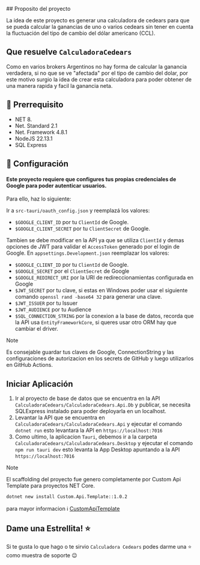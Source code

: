﻿﻿## Proposito del proyecto

La idea de este proyecto es generar una calculadora de cedears para que se pueda calcular la ganancias de uno o varios cedears sin tener en cuenta la fluctuación del tipo de cambio del dólar americano (CCL).

## Que resuelve `CalculadoraCedears`

Como en varios brokers Argentinos no hay forma de calcular la ganancia verdadera, si no que se ve "afectada" por el tipo de cambio del dolar, por este motivo surgio la idea de crear esta calculadora para poder obtener de una manera rapida y facil la ganancia neta.
## 📌 Prerrequisito
   - NET 8.
   - Net. Standard 2.1
   - Net. Framework 4.8.1
   - NodeJS 22.13.1
   - SQL Express

## 🔧 Configuración

#### Este proyecto requiere que configures tus propias credenciales de Google para poder autenticar usuarios.
Para ello, haz lo siguiente:

Ir a  `src-tauri/oauth_config.json` y reemplazá los valores:
   - `$GOOGLE_CLIENT_ID` por tu `ClientId` de Google.
   - `$GOOGLE_CLIENT_SECRET` por tu  `ClientSecret` de Google.

Tambien se debe modificar en la API ya que se utiliza `ClientId` y demas opciones de JWT para validar el `AccessToken` generado por el login de Google.
En `appsettings.Development.json` reemplazar los valores:
   - `$GOOGLE_CLIENT_ID` por tu `ClientId` de Google.
   - `$GOOGLE_SECRET` por el `ClientSecret` de Google
   - `$GOOGLE_REDIRECT_URI` por la URI de redireccionamientas configurada en Google
   - `$JWT_SECRET` por tu clave, si estas en Windows poder usar el siguiente comando `openssl rand -base64 32` para generar una clave.
   - `$JWT_ISSUER` por tu Issuer
   - `$JWT_AUDIENCE` por tu Audience
   - `$SQL_CONNECTION_STRING` por la conexion a la base de datos, recorda que la API usa `EntityFrameworkCore`, si queres usar otro ORM hay que cambiar el driver.

> [!NOTE]
> Es consejable guardar tus claves de Google, ConnectionString y las configuraciones de autorizacion en los secrets de GitHub y luego utilizarlos en GitHub Actions.


## Iniciar Aplicación 
  1. Ir al proyecto de base de datos que se encuentra en la API `CalculadoraCedears/CalculadoraCedears.Api.Db` y publicar, se necesita SQLExpress instalado para poder deployarla en un localhost.
  2. Levantar la API que se encuentra en `CalculadoraCedears/CalculadoraCedears.Api` y ejecutar el comando `dotnet run` esto levantara la API en `https://localhost:7016`
  3. Como ultimo, la aplicacion `Tauri`, debemos ir a la carpeta `CalculadoraCedears/CalculadoraCedears.Desktop` y ejecutar el comando `npm run tauri dev` esto levanta la App Desktop apuntando a la API `https://localhost:7016`

> [!NOTE]
> El scaffolding del proyecto fue genero completamente por Custom Api Template para proyectos NET Core.
> ```bash
> dotnet new install Custom.Api.Template::1.0.2
> ```
> para mayor informacion ℹ️ [CustomApiTemplate](https://github.com/LeonardoFaggiani/Template)


## Dame una Estrellita! ⭐
Si te gusta lo que hago o te sirvio `Calculadora Cedears` podes darme una ⭐ como muestra de soporte 😉